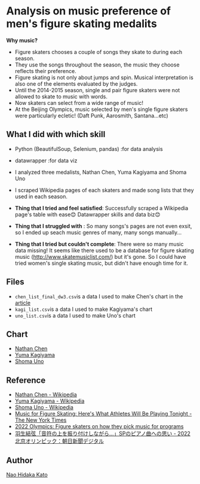 # Analysis on music preference of men's figure skating medalits


**Why music?**  
- Figure skaters chooses a couple of songs they skate to during each season. 
- They use the songs throughout the season, the music they choose reflects their preference. 
- Figure skating is not only about jumps and spin. Musical interpretation is also one of the elements evaluated by the judges. 
- Until the 2014-2015 season, single and pair figure skaters were not allowed to skate to music with words.
- Now skaters can select from a wide range of music!
- At the Beijing Olympics, music selected by men's single figure skaters were particularly ecletic! (Daft Punk, Aarosmith, Santana...etc)

## What I did with which skill
- Python (BeautifulSoup, Selenium, pandas) :for data analysis
- datawrapper :for data viz
- I analyzed three medalists, Nathan Chen, Yuma Kagiyama and Shoma Uno
- I scraped Wikipedia pages of each skaters and made song lists that they used in each season.

- **Thing that I tried and feel satisfied**: Successfully scraped a Wikipedia page's table with ease😊 Datawrapper skills and data biz😊
- **Thing that I struggled with** : So many songs's pages are not even exsit, so I ended up seach music genres of many, many songs manually...
- **Thing that I tried but couldn't complete**: There were so many music data missing! It seems like there used to be a database for figure skating music (http://www.skatemusiclist.com/) but it's gone. So I could have tried women's single skating music, but didn't have enough time for it. 


## Files
- ```chen_list_final_dw3.csv```is a data I used to make Chen's chart in the [article](...)
- ```kagi_list.csv```is a data I used to make Kagiyama's chart
- ```uno_list.csv```is a data I used to make Uno's chart 

## Chart
- [Nathan Chen](https://datawrapper.dwcdn.net/nDZkP/9) 
- [Yuma Kagiyama](https://datawrapper.dwcdn.net/MxXLy/3/)
- [Shoma Uno](https://datawrapper.dwcdn.net/c2wgd/6/)




## Reference
- [Nathan Chen \- Wikipedia](https://en.wikipedia.org/wiki/Nathan_Chen)
- [Yuma Kagiyama \- Wikipedia](https://en.wikipedia.org/wiki/Yuma_Kagiyama) 
- [Shoma Uno \- Wikipedia](https://en.wikipedia.org/wiki/Shoma_Uno)
- [Music for Figure Skating: Here's What Athletes Will Be Playing Tonight \- The New York Times](https://www.nytimes.com/2022/02/09/sports/olympics/playlist-mens-free-skate.html)
- [2022 Olympics: Figure skaters on how they pick music for programs](https://www.usatoday.com/story/sports/olympics/beijing/2022/02/15/olympic-figure-skaters-how-pick-music-programs/6699746001/)
- [羽生結弦「音符の上を振り付けしながら…」SPのピアノ曲への思い \- 2022北京オリンピック：朝日新聞デジタル](https://digital.asahi.com/articles/ASPDS65X8PDSPTQP003.html?iref=pc_ss_date_article)


## Author

[Nao Hidaka Kato](https://github.com/naokatoh)
